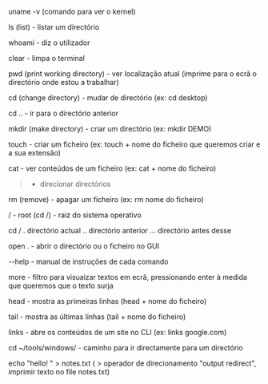 uname -v (comando para ver o kernel)

ls (list) - listar um directório

whoami - diz o utilizador

clear - limpa o terminal

pwd (print working directory) - ver localização atual (imprime para o ecrã o directório onde estou a trabalhar)

cd (change directory) - mudar de directório (ex: cd desktop)

cd .. - ir para o directório anterior

mkdir (make directory) - criar um directório (ex: mkdir DEMO)

touch - criar um ficheiro (ex: touch + nome do ficheiro que queremos criar e a sua extensão)

cat - ver conteúdos de um ficheiro (ex: cat + nome do ficheiro)

> - direcionar directórios

rm (remove) - apagar um ficheiro (ex: rm nome do ficheiro)

/ - root (cd /) - raiz do sistema operativo

cd /
. directório actual
.. directório anterior
... directório antes desse

open . - abrir o directório ou o ficheiro no GUI

--help - manual de instruções de cada comando

more - filtro para visuaizar textos em ecrã, pressionando enter à medida que queremos que o texto surja

head - mostra as primeiras linhas (head + nome do ficheiro)

tail - mostra as últimas linhas (tail + nome do ficheiro)

links - abre os conteúdos de um site no CLI (ex: links google.com)

cd ~/tools/windows/ - caminho para ir directamente para um directório

echo "hello! " > notes.txt ( > operador de direcionamento "output redirect", imprimir texto no file notes.txt)



 
